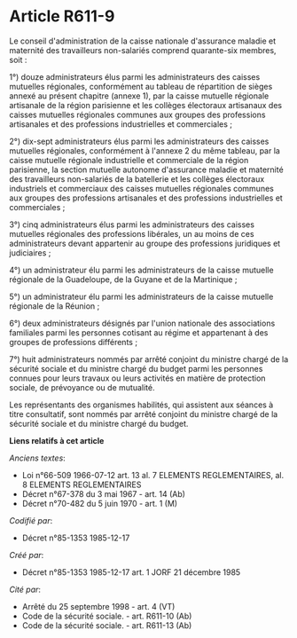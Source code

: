 # Article R611-9

Le conseil d'administration de la caisse nationale d'assurance maladie et maternité des travailleurs non-salariés comprend
quarante-six membres, soit   : 

1°) douze administrateurs élus parmi les administrateurs des caisses mutuelles régionales, conformément au tableau de
répartition de sièges annexé au présent chapitre (annexe 1), par la caisse mutuelle régionale artisanale de la région
parisienne et les collèges électoraux artisanaux des caisses mutuelles régionales communes aux groupes des professions
artisanales et des professions industrielles et commerciales ; 

2°) dix-sept administrateurs élus parmi les administrateurs des caisses mutuelles régionales, conformément à l'annexe 2 du
même tableau, par la caisse mutuelle régionale industrielle et commerciale de la région parisienne, la section mutuelle
autonome d'assurance maladie et maternité des travailleurs non-salariés de la batellerie et les collèges électoraux
industriels et commerciaux des caisses mutuelles régionales communes aux groupes des professions artisanales et des
professions industrielles et commerciales ; 

3°) cinq administrateurs élus parmi les administrateurs des caisses mutuelles régionales des professions libérales, un au
moins de ces administrateurs devant appartenir au groupe des professions juridiques et judiciaires ; 

4°) un administrateur élu parmi les administrateurs de la caisse mutuelle régionale de la Guadeloupe, de la Guyane et de la
Martinique ; 

5°) un administrateur élu parmi les administrateurs de la caisse mutuelle régionale de la Réunion ; 

6°) deux administrateurs désignés par l'union nationale des associations familiales parmi les personnes cotisant au régime et
appartenant à des groupes de professions différents ; 

7°) huit administrateurs nommés par arrêté conjoint du ministre chargé de la sécurité sociale et du ministre chargé du budget
parmi les personnes connues pour leurs travaux ou leurs activités en matière de protection sociale, de prévoyance ou de
mutualité. 

Les représentants des organismes habilités, qui assistent aux séances à titre consultatif, sont nommés par arrêté conjoint du
ministre chargé de la sécurité sociale et du ministre chargé du budget.

**Liens relatifs à cet article**

_Anciens textes_:

  - Loi n°66-509 1966-07-12 art. 13 al. 7 ELEMENTS REGLEMENTAIRES, al. 8 ELEMENTS REGLEMENTAIRES
  - Décret n°67-378 du 3 mai 1967 - art. 14 (Ab)
  - Décret n°70-482 du 5 juin 1970 - art. 1 (M)

_Codifié par_:

  - Décret n°85-1353 1985-12-17

_Créé par_:

  - Décret n°85-1353 1985-12-17 art. 1 JORF 21 décembre 1985

_Cité par_:

  - Arrêté du 25 septembre 1998 - art. 4 (VT)
  - Code de la sécurité sociale. - art. R611-10 (Ab)
  - Code de la sécurité sociale. - art. R611-13 (Ab)
